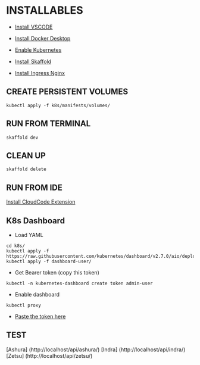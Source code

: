 # INSTALLABLES

- [Install VSCODE](https://code.visualstudio.com/download/)

- [Install Docker Desktop](https://docs.docker.com/desktop/)

- [Enable Kubernetes](https://docs.docker.com/desktop/kubernetes/)

- [Install Skaffold](https://skaffold.dev/docs/install/)

- [Install Ingress Nginx](https://kubernetes.github.io/ingress-nginx/deploy/)


## CREATE PERSISTENT VOLUMES
```
kubectl apply -f k8s/manifests/volumes/
```


## RUN FROM TERMINAL
```
skaffold dev
```

## CLEAN UP 
```
skaffold delete
```

## RUN FROM IDE
[Install CloudCode Extension](https://cloud.google.com/code/docs/vscode/install)


## K8s Dashboard 
- Load YAML 
```
cd k8s/
kubectl apply -f https://raw.githubusercontent.com/kubernetes/dashboard/v2.7.0/aio/deploy/recommended.yaml
kubectl apply -f dashboard-user/
```
- Get Bearer token (copy this token)
```
kubectl -n kubernetes-dashboard create token admin-user
```
- Enable dashboard
```
kubectl proxy
```
- [Paste the token here](http://localhost:8001/api/v1/namespaces/kubernetes-dashboard/services/https:kubernetes-dashboard:/proxy/)


## TEST

[Ashura] (http://localhost/api/ashura/)
[Indra] (http://localhost/api/indra/)
[Zetsu] (http://localhost/api/zetsu/)
